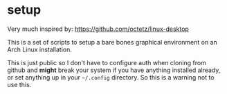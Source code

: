 # setup

Very much inspired by: https://github.com/octetz/linux-desktop

This is a set of scripts to setup a bare bones graphical environment on an Arch Linux installation.

This is just public so I don't have to configure auth when cloning from github
and **might** break your system if you have anything installed already, or
set anything up in your `~/.config` directory. So this is a warning not to use
this.